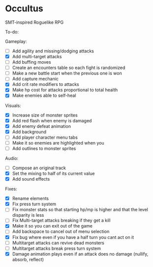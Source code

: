 # Occultus
SMT-inspired Roguelike RPG

To-do:

Gameplay:
- [ ] Add agility and missing/dodging attacks
- [x] Add multi-target attacks
- [ ] Add buffing moves
- [ ] Create an encounters table so each fight is randomized
- [ ] Make a new battle start when the previous one is won
- [ ] Add capture mechanic
- [x] Add crit rate modifiers to attacks
- [x] Make hp cost for attacks proportional to total health
- [x] Make enemies able to self-heal

Visuals:
- [x] Increase size of monster sprites
- [x] Add red flash when enemy is damaged
- [x] Add enemy defeat animation
- [x] Add background
- [ ] Add player character menu tabs
- [ ] Make it so enemies are highlighted when you 
- [ ] Add outlines to monster sprites

Audio:
- [ ] Compose an original track
- [x] Set the mixing to half of its current value
- [x] Add sound effects

Fixes:
- [x] Rename elements
- [x] Fix press turn system
- [ ] Fix monster stats so that starting hp/mp is higher and that the level disparity is less
- [ ] Fix Multi-target attacks breaking if they get a kill
- [x] Make it so you can exit out of the game
- [ ] Add backspace to cancel out of menu selection
- [x] Fix bug where even if you have a half turn you cant act on it
- [ ] Multitarget attacks can revive dead monsters
- [ ] Multitarget attacks break press turn system
- [x] Damage animation plays even if an attack does no damage (nullify, absorb, reflect)
